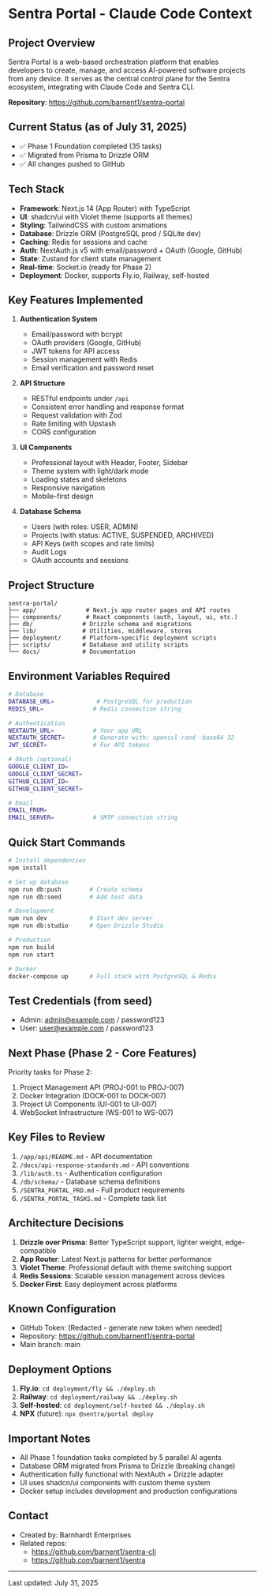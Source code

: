 # Sentra Portal - Claude Code Context

## Project Overview
Sentra Portal is a web-based orchestration platform that enables developers to create, manage, and access AI-powered software projects from any device. It serves as the central control plane for the Sentra ecosystem, integrating with Claude Code and Sentra CLI.

**Repository**: https://github.com/barnent1/sentra-portal

## Current Status (as of July 31, 2025)
- ✅ Phase 1 Foundation completed (35 tasks)
- ✅ Migrated from Prisma to Drizzle ORM
- ✅ All changes pushed to GitHub

## Tech Stack
- **Framework**: Next.js 14 (App Router) with TypeScript
- **UI**: shadcn/ui with Violet theme (supports all themes)
- **Styling**: TailwindCSS with custom animations
- **Database**: Drizzle ORM (PostgreSQL prod / SQLite dev)
- **Caching**: Redis for sessions and cache
- **Auth**: NextAuth.js v5 with email/password + OAuth (Google, GitHub)
- **State**: Zustand for client state management
- **Real-time**: Socket.io (ready for Phase 2)
- **Deployment**: Docker, supports Fly.io, Railway, self-hosted

## Key Features Implemented
1. **Authentication System**
   - Email/password with bcrypt
   - OAuth providers (Google, GitHub)
   - JWT tokens for API access
   - Session management with Redis
   - Email verification and password reset

2. **API Structure**
   - RESTful endpoints under `/api`
   - Consistent error handling and response format
   - Request validation with Zod
   - Rate limiting with Upstash
   - CORS configuration

3. **UI Components**
   - Professional layout with Header, Footer, Sidebar
   - Theme system with light/dark mode
   - Loading states and skeletons
   - Responsive navigation
   - Mobile-first design

4. **Database Schema**
   - Users (with roles: USER, ADMIN)
   - Projects (with status: ACTIVE, SUSPENDED, ARCHIVED)
   - API Keys (with scopes and rate limits)
   - Audit Logs
   - OAuth accounts and sessions

## Project Structure
```
sentra-portal/
├── app/              # Next.js app router pages and API routes
├── components/       # React components (auth, layout, ui, etc.)
├── db/              # Drizzle schema and migrations
├── lib/             # Utilities, middleware, stores
├── deployment/      # Platform-specific deployment scripts
├── scripts/         # Database and utility scripts
└── docs/            # Documentation
```

## Environment Variables Required
```bash
# Database
DATABASE_URL=            # PostgreSQL for production
REDIS_URL=              # Redis connection string

# Authentication
NEXTAUTH_URL=           # Your app URL
NEXTAUTH_SECRET=        # Generate with: openssl rand -base64 32
JWT_SECRET=             # For API tokens

# OAuth (optional)
GOOGLE_CLIENT_ID=
GOOGLE_CLIENT_SECRET=
GITHUB_CLIENT_ID=
GITHUB_CLIENT_SECRET=

# Email
EMAIL_FROM=
EMAIL_SERVER=           # SMTP connection string
```

## Quick Start Commands
```bash
# Install dependencies
npm install

# Set up database
npm run db:push        # Create schema
npm run db:seed        # Add test data

# Development
npm run dev            # Start dev server
npm run db:studio      # Open Drizzle Studio

# Production
npm run build
npm run start

# Docker
docker-compose up      # Full stack with PostgreSQL & Redis
```

## Test Credentials (from seed)
- Admin: admin@example.com / password123
- User: user@example.com / password123

## Next Phase (Phase 2 - Core Features)
Priority tasks for Phase 2:
1. Project Management API (PROJ-001 to PROJ-007)
2. Docker Integration (DOCK-001 to DOCK-007)
3. Project UI Components (UI-001 to UI-007)
4. WebSocket Infrastructure (WS-001 to WS-007)

## Key Files to Review
1. `/app/api/README.md` - API documentation
2. `/docs/api-response-standards.md` - API conventions
3. `/lib/auth.ts` - Authentication configuration
4. `/db/schema/` - Database schema definitions
5. `/SENTRA_PORTAL_PRD.md` - Full product requirements
6. `/SENTRA_PORTAL_TASKS.md` - Complete task list

## Architecture Decisions
1. **Drizzle over Prisma**: Better TypeScript support, lighter weight, edge-compatible
2. **App Router**: Latest Next.js patterns for better performance
3. **Violet Theme**: Professional default with theme switching support
4. **Redis Sessions**: Scalable session management across devices
5. **Docker First**: Easy deployment across platforms

## Known Configuration
- GitHub Token: [Redacted - generate new token when needed]
- Repository: https://github.com/barnent1/sentra-portal
- Main branch: main

## Deployment Options
1. **Fly.io**: `cd deployment/fly && ./deploy.sh`
2. **Railway**: `cd deployment/railway && ./deploy.sh`
3. **Self-hosted**: `cd deployment/self-hosted && ./deploy.sh`
4. **NPX** (future): `npx @sentra/portal deploy`

## Important Notes
- All Phase 1 foundation tasks completed by 5 parallel AI agents
- Database ORM migrated from Prisma to Drizzle (breaking change)
- Authentication fully functional with NextAuth + Drizzle adapter
- UI uses shadcn/ui components with custom theme system
- Docker setup includes development and production configurations

## Contact
- Created by: Barnhardt Enterprises
- Related repos: 
  - https://github.com/barnent1/sentra-cli
  - https://github.com/barnent1/sentra

---
Last updated: July 31, 2025